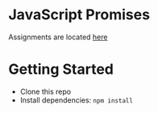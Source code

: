 # JavaScript Promises
Assignments are located [here](./assignments.md)

# Getting Started
- Clone this repo
- Install dependencies: `npm install`
